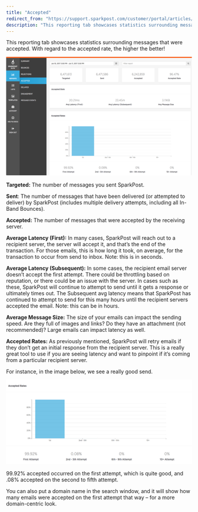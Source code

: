 ```yaml
---
title: "Accepted"
redirect_from: "https://support.sparkpost.com/customer/portal/articles/2035624-accepted"
description: "This reporting tab showcases statistics surrounding messages that were accepted With regard to the Accepted Rate the higher the better Targeted The number of messages you sent Spark Post Sent The number of messages that have been delivered or attempted to deliver by Spark Post includes multiple delivery attempts including..."
---
```


This reporting tab showcases statistics surrounding messages that were accepted. With regard to the accepted rate, the higher the better! 

![](media/accepted/accepted_all_original.jpg)

**Targeted:** The number of messages you sent SparkPost.

**Sent**: The number of messages that have been delivered (or attempted to deliver) by SparkPost (includes multiple delivery attempts, including all In-Band Bounces).

**Accepted:** The number of messages that were accepted by the receiving server.

**Average Latency (First):** In many cases, SparkPost will reach out to a recipient server, the server will accept it, and that’s the end of the transaction. For those emails, this is how long it took, on average, for the transaction to occur from send to inbox. Note: this is in seconds.

**Average Latency (Subsequent):** In some cases, the recipient email server doesn’t accept the first attempt. There could be throttling based on reputation, or there could be an issue with the server. In cases such as these, SparkPost will continue to attempt to send until it gets a response or ultimately times out. The Subsequent avg latency means that SparkPost has continued to attempt to send for this many hours until the recipient servers accepted the email. Note: this can be in hours.

**Average Message Size:** The size of your emails can impact the sending speed. Are they full of images and links? Do they have an attachment (not recommended)? Large emails can impact latency as well.

**Accepted Rates:** As previously mentioned, SparkPost will retry emails if they don’t get an initial response from the recipient server. This is a really great tool to use if you are seeing latency and want to pinpoint if it’s coming from a particular recipient server.

For instance, in the image below, we see a really good send.

![](media/accepted/accepted2_original.jpeg)

99.92% accepted occurred on the first attempt, which is quite good, and .08% accepted on the second to fifth attempt.

You can also put a domain name in the search window, and it will show how many emails were accepted on the first attempt that way – for a more domain-centric look.